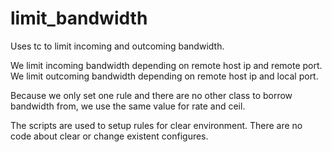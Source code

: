 # limit_bandwidth

Uses tc to limit incoming and outcoming bandwidth.

We limit incoming bandwidth depending on remote host ip and remote port.
We limit outcoming bandwidth depending on remote host ip and local port.

Because we only set one rule and there are no other class to borrow bandwidth from, we use the same value for rate and ceil.

The scripts are used to setup rules for clear environment. There are no code about clear or change existent configures.
